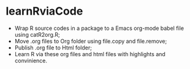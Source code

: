 learnRviaCode
=============

* Wrap R source codes in a package to a Emacs org-mode babel file using catR2org.R;
* Move .org files to Org folder using file.copy and file.remove;
* Publish .org file to Html folder;
* Learn R via these org files and html files with highlights and convinience.
